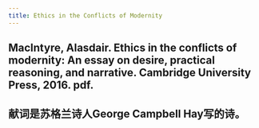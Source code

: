 ```yaml
---
title: Ethics in the Conflicts of Modernity
---
```


## MacIntyre, Alasdair. Ethics in the conflicts of modernity: An essay on desire, practical reasoning, and narrative. Cambridge University Press, 2016. pdf.
## 献词是苏格兰诗人George Campbell Hay写的诗。
